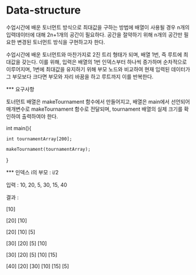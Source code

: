 # Data-structure

수업시간에 배운 토너먼트 방식으로 최대값을 구하는 방법에 배열이 사용될 경우 n개의 입력데이터에 대해 2n+1개의 공간이 필요하다. 공간을 절약하기 위해 n개의 공간만 필요한 변경된 토너먼트 방식을 구현하고자 한다.

수업시간에 배운 토너먼트와 마찬가지로 2진 트리 형태가 되며, 배열 1번, 즉 루트에 최대값을 갖는다. 이를 위해, 입력은 배열의 1번 인덱스부터 하나씩 증가하며 순차적으로 이루어지며, 1번에 최대값을 유지하기 위해 부모 노드와 비교하여 현재 입력된 데이터가 그 부모보다 크다면 부모와 자리 바꿈을 하고 루트까지 이를 반복한다.


*** 요구사항

토너먼트 배열은 makeTournament 함수에서 만들어지고, 배열은 main에서 선언되어 매개변수로 makeTournament 함수로 전달되며, tournament 배열의 실제 크기를 확인하여 출력하여야 한다.

int main(){

    int tournamentArray[200];
    
    makeTournament(tournamentArray);
    
}


*** 인덱스 i의 부모 : i/2



입력 : 10, 20, 5, 30, 15, 40



결과 :

[10]

[20] [10]

[20] [10] [5]

[30] [20] [5] [10]

[30] [20] [5] [10] [15]

[40] [20] [30] [10] [15] [5]
